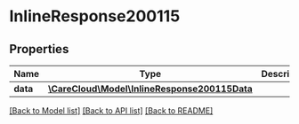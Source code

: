 # InlineResponse200115

## Properties
Name | Type | Description | Notes
------------ | ------------- | ------------- | -------------
**data** | [**\CareCloud\Model\InlineResponse200115Data**](InlineResponse200115Data.md) |  | [optional] 

[[Back to Model list]](../../README.md#documentation-for-models) [[Back to API list]](../../README.md#documentation-for-api-endpoints) [[Back to README]](../../README.md)

